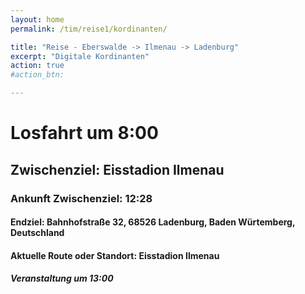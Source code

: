 ```yaml
---
layout: home
permalink: /tim/reise1/kordinanten/

title: "Reise - Eberswalde -> Ilmenau -> Ladenburg"
excerpt: "Digitale Kordinanten"
action: true
#action_btn:

---
```


<body>
  <h1>Losfahrt um 8:00</h1>
  <h2>Zwischenziel: Eisstadion Ilmenau</h2>
  <h3>Ankunft Zwischenziel: 12:28</h3>
  <h4>Endziel: Bahnhofstraße 32, 68526 Ladenburg, Baden Würtemberg, Deutschland</h4>
  <h4>Aktuelle Route oder Standort: Eisstadion Ilmenau</h4>
  <h5>Veranstaltung um 13:00</h5>
</body>
